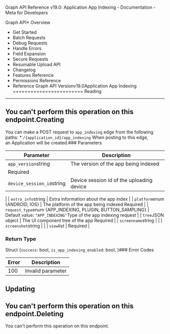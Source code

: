 Graph API Reference v19.0: Application App Indexing - Documentation - Meta for Developers

Graph API* Overview
* Get Started
* Batch Requests
* Debug Requests
* Handle Errors
* Field Expansion
* Secure Requests
* Resumable Upload API
* Changelog
* Features Reference
* Permissions Reference
* Reference
Graph API Versionv19.0Application App Indexing
========================
Reading
-------
You can't perform this operation on this endpoint.Creating
--------
You can make a POST request to `app_indexing` edge from the following paths: * `/{application_id}/app_indexing`
When posting to this edge, an Application will be created.### Parameters

| Parameter | Description |
| --- | --- |
| `app_version`string | The version of the app being indexed
Required |
| `device_session_id`string | Device session id of the uploading device
 |
| `extra_info`string | Extra information about the app index
 |
| `platform`enum {ANDROID, IOS} | The platform of the app being indexed
Required |
| `request_type`enum {APP\_INDEXING, PLUGIN, BUTTON\_SAMPLING} | Default value: `"APP_INDEXING"`Type of the app indexing request
 |
| `tree`JSON object | The UI component tree of the app
Required |
| `screenname`string |  |
| `screenshot`string |  |
| `view`list<JSON encoded app UI component> | Required |
### Return Type
 Struct {`success`: bool, `is_app_indexing_enabled`: bool, }### Error Codes

| Error | Description |
| --- | --- |
| 100 | Invalid parameter |
Updating
--------
You can't perform this operation on this endpoint.Deleting
--------
You can't perform this operation on this endpoint.